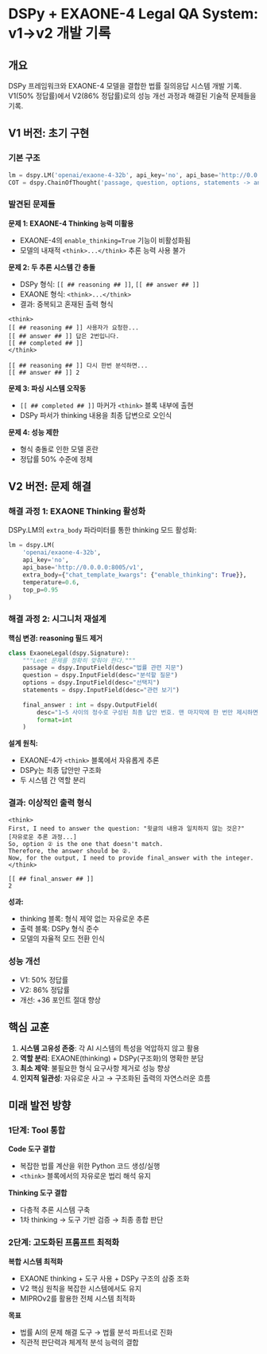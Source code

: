 # DSPy + EXAONE-4 Legal QA System: v1→v2 개발 기록

## 개요

DSPy 프레임워크와 EXAONE-4 모델을 결합한 법률 질의응답 시스템 개발 기록. V1(50% 정답률)에서 V2(86% 정답률)로의 성능 개선 과정과 해결된 기술적 문제들을 기록.

## V1 버전: 초기 구현

### 기본 구조
```python
lm = dspy.LM('openai/exaone-4-32b', api_key='no', api_base='http://0.0.0.0:8005/v1')
COT = dspy.ChainOfThought('passage, question, options, statements -> answer : int')
```

### 발견된 문제들

**문제 1: EXAONE-4 Thinking 능력 미활용**
- EXAONE-4의 `enable_thinking=True` 기능이 비활성화됨
- 모델의 내재적 `<think>...</think>` 추론 능력 사용 불가

**문제 2: 두 추론 시스템 간 충돌**
- DSPy 형식: `[[ ## reasoning ## ]]`, `[[ ## answer ## ]]`
- EXAONE 형식: `<think>...</think>`
- 결과: 중복되고 혼재된 출력 형식

```
<think>
[[ ## reasoning ## ]] 사용자가 요청한...
[[ ## answer ## ]] 답은 2번입니다.
[[ ## completed ## ]]
</think>

[[ ## reasoning ## ]] 다시 한번 분석하면...
[[ ## answer ## ]] 2
```

**문제 3: 파싱 시스템 오작동**
- `[[ ## completed ## ]]` 마커가 `<think>` 블록 내부에 출현
- DSPy 파서가 thinking 내용을 최종 답변으로 오인식

**문제 4: 성능 제한**
- 형식 충돌로 인한 모델 혼란
- 정답률 50% 수준에 정체

## V2 버전: 문제 해결

### 해결 과정 1: EXAONE Thinking 활성화

DSPy.LM의 `extra_body` 파라미터를 통한 thinking 모드 활성화:

```python
lm = dspy.LM(
    'openai/exaone-4-32b', 
    api_key='no', 
    api_base='http://0.0.0.0:8005/v1',
    extra_body={"chat_template_kwargs": {"enable_thinking": True}},
    temperature=0.6,
    top_p=0.95
)
```

### 해결 과정 2: 시그니처 재설계

**핵심 변경: reasoning 필드 제거**

```python
class ExaoneLegal(dspy.Signature):
    """Leet 문제를 정확히 맞춰야 한다."""
    passage = dspy.InputField(desc="법률 관련 지문")
    question = dspy.InputField(desc="분석할 질문") 
    options = dspy.InputField(desc="선택지")
    statements = dspy.InputField(desc="관련 보기")
    
    final_answer : int = dspy.OutputField(
        desc="1~5 사이의 정수로 구성된 최종 답안 번호. 맨 마지막에 한 번만 제시하면 된다.",
        format=int
    )
```

**설계 원칙:**
- EXAONE-4가 `<think>` 블록에서 자유롭게 추론
- DSPy는 최종 답안만 구조화
- 두 시스템 간 역할 분리

### 결과: 이상적인 출력 형식

```
<think>
First, I need to answer the question: "윗글의 내용과 일치하지 않는 것은?" 
[자유로운 추론 과정...]
So, option ② is the one that doesn't match.
Therefore, the answer should be ②.
Now, for the output, I need to provide final_answer with the integer.
</think>

[[ ## final_answer ## ]]
2
```

**성과:**
- thinking 블록: 형식 제약 없는 자유로운 추론
- 출력 블록: DSPy 형식 준수
- 모델의 자율적 모드 전환 인식

### 성능 개선

- V1: 50% 정답률
- V2: 86% 정답률
- 개선: +36 포인트 절대 향상

## 핵심 교훈

1. **시스템 고유성 존중**: 각 AI 시스템의 특성을 억압하지 않고 활용
2. **역할 분리**: EXAONE(thinking) + DSPy(구조화)의 명확한 분담
3. **최소 제약**: 불필요한 형식 요구사항 제거로 성능 향상
4. **인지적 일관성**: 자유로운 사고 → 구조화된 출력의 자연스러운 흐름

## 미래 발전 방향

### 1단계: Tool 통합
**Code 도구 결합**
- 복잡한 법률 계산을 위한 Python 코드 생성/실행
- `<think>` 블록에서의 자유로운 법리 해석 유지

**Thinking 도구 결합**
- 다층적 추론 시스템 구축
- 1차 thinking → 도구 기반 검증 → 최종 종합 판단

### 2단계: 고도화된 프롬프트 최적화
**복합 시스템 최적화**
- EXAONE thinking + 도구 사용 + DSPy 구조의 삼중 조화
- V2 핵심 원칙을 복잡한 시스템에서도 유지
- MIPROv2를 활용한 전체 시스템 최적화

**목표**
- 법률 AI의 문제 해결 도구 → 법률 분석 파트너로 진화
- 직관적 판단력과 체계적 분석 능력의 결합